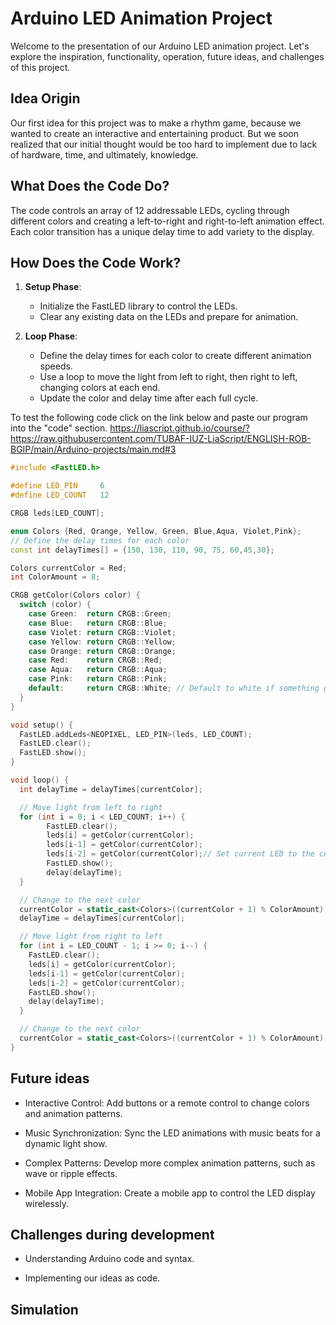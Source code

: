 # Arduino LED Animation Project

Welcome to the presentation of our Arduino LED animation project. Let's explore the inspiration, functionality, operation, future ideas, and challenges of this project.

## Idea Origin

Our first idea for this project was to make a rhythm game, because we wanted to create an interactive and entertaining product. But we soon realized that our initial thought would be too hard to implement due to lack of hardware, time, and ultimately, knowledge.

## What Does the Code Do?

The code controls an array of 12 addressable LEDs, cycling through different colors and creating a left-to-right and right-to-left animation effect. Each color transition has a unique delay time to add variety to the display.


## How Does the Code Work?

1. **Setup Phase**:
    - Initialize the FastLED library to control the LEDs.
    - Clear any existing data on the LEDs and prepare for animation.

2. **Loop Phase**:
    - Define the delay times for each color to create different animation speeds.
    - Use a loop to move the light from left to right, then right to left, changing colors at each end.
    - Update the color and delay time after each full cycle.

To test the following code click on the link below and paste our program into the "code" section.
https://liascript.github.io/course/?https://raw.githubusercontent.com/TUBAF-IUZ-LiaScript/ENGLISH-ROB-BGIP/main/Arduino-projects/main.md#3

```cpp
#include <FastLED.h>

#define LED_PIN     6
#define LED_COUNT   12

CRGB leds[LED_COUNT];

enum Colors {Red, Orange, Yellow, Green, Blue,Aqua, Violet,Pink};
// Define the delay times for each color
const int delayTimes[] = {150, 130, 110, 90, 75, 60,45,30};

Colors currentColor = Red;
int ColorAmount = 8;

CRGB getColor(Colors color) {
  switch (color) {
    case Green:  return CRGB::Green;
    case Blue:   return CRGB::Blue;
    case Violet: return CRGB::Violet;
    case Yellow: return CRGB::Yellow;
    case Orange: return CRGB::Orange;
    case Red:    return CRGB::Red;
    case Aqua:   return CRGB::Aqua;
    case Pink:   return CRGB::Pink;
    default:     return CRGB::White; // Default to white if something goes wrong
  }
}

void setup() {
  FastLED.addLeds<NEOPIXEL, LED_PIN>(leds, LED_COUNT);
  FastLED.clear();
  FastLED.show();
}

void loop() {
  int delayTime = delayTimes[currentColor];

  // Move light from left to right
  for (int i = 0; i < LED_COUNT; i++) {
        FastLED.clear();
        leds[i] = getColor(currentColor);
        leds[i-1] = getColor(currentColor);
        leds[i-2] = getColor(currentColor);// Set current LED to the current color
        FastLED.show();
        delay(delayTime);
  }

  // Change to the next color
  currentColor = static_cast<Colors>((currentColor + 1) % ColorAmount);
  delayTime = delayTimes[currentColor];

  // Move light from right to left
  for (int i = LED_COUNT - 1; i >= 0; i--) {
    FastLED.clear();
    leds[i] = getColor(currentColor);
    leds[i-1] = getColor(currentColor);
    leds[i-2] = getColor(currentColor);
    FastLED.show();
    delay(delayTime);
  }

  // Change to the next color
  currentColor = static_cast<Colors>((currentColor + 1) % ColorAmount);
}
```
## Future ideas

- Interactive Control: Add buttons or a remote control to change colors and animation patterns.

- Music Synchronization: Sync the LED animations with music beats for a dynamic light show.

- Complex Patterns: Develop more complex animation patterns, such as wave or ripple effects.

- Mobile App Integration: Create a mobile app to control the LED display wirelessly.

## Challenges during development 

- Understanding Arduino code and syntax.

- Implementing our ideas as code.

## Simulation 
